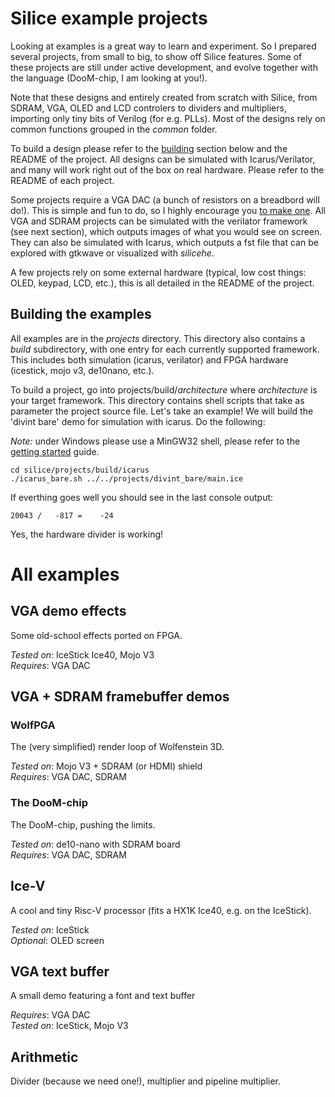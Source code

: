 
# Silice example projects

Looking at examples is a great way to learn and experiment. So I prepared several projects, from small to big, to show off Silice features. Some of these projects are still under active development, and evolve together with the language (DooM-chip, I am looking at you!). 

Note that these designs and entirely created from scratch with Silice, from SDRAM, VGA, OLED and LCD controlers to dividers and multipliers, importing only tiny bits of Verilog (for e.g. PLLs). Most of the designs rely on common functions grouped in the *common* folder.

To build a design please refer to the [building](#building-a-project) section below and the README of the project.
All designs can be simulated with Icarus/Verilator, and many will work right out of the box on real hardware. Please refer
to the README of each project.

Some projects require a VGA DAC (a bunch of resistors on a breadbord will do!). This is simple and fun to do, so I highly encourage you [to make one](DIYVGA.md). All VGA and SDRAM projects can be simulated with the verilator framework (see next section), which outputs images of what you would see on screen. They can also be simulated with Icarus, which outputs a fst file that can be explored with gtkwave or visualized with *silicehe*.

A few projects rely on some external hardware (typical, low cost things: OLED, keypad, LCD, etc.), this is all detailed in the README of the project.

## Building the examples

All examples are in the *projects* directory. This directory also contains a *build* subdirectory, with one entry for each currently supported framework. This includes both simulation (icarus, verilator) and FPGA hardware (icestick, mojo v3, de10nano, etc.).

To build a project, go into projects/build/*architecture* where *architecture* is your target framework. This directory contains shell scripts that take as parameter the project source file. Let's take an example! We will build the 'divint bare' demo for simulation with icarus. Do the following:

*Note:* under Windows please use a MinGW32 shell, please refer to the [getting started](../GetStarted.md) guide.

```
cd silice/projects/build/icarus
./icarus_bare.sh ../../projects/divint_bare/main.ice
```
If everthing goes well you should see in the last console output:
```
20043 /   -817 =    -24
```
Yes, the hardware divider is working!

# All examples

## VGA demo effects

Some old-school effects ported on FPGA.

*Tested on*: IceStick Ice40, Mojo V3\
*Requires*: VGA DAC

## VGA + SDRAM framebuffer demos

### WolfPGA

The (very simplified) render loop of Wolfenstein 3D.

*Tested on*: Mojo V3 + SDRAM (or HDMI) shield\
*Requires*: VGA DAC, SDRAM

### The DooM-chip

The DooM-chip, pushing the limits.

*Tested on*: de10-nano with SDRAM board\
*Requires*: VGA DAC, SDRAM

## Ice-V

A cool and tiny Risc-V processor (fits a HX1K Ice40, e.g. on the IceStick).

*Tested on*: IceStick\
*Optional*: OLED screen

## VGA text buffer

A small demo featuring a font and text buffer

*Requires*: VGA DAC\
*Tested on*: IceStick, Mojo V3

## Arithmetic

Divider (because we need one!), multiplier and pipeline multiplier.
